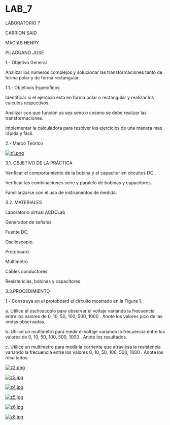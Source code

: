# LAB_7
LABORATORIO 7

CARRION SAID

MACIAS HENRY

PILAGUANO JOSE

1.- Objetivo General

Analizar los números complejos y solucionar las transformaciones tanto de forma polar y de forma rectangular.

1.1.- Objetivos Específicos

Identificar si el ejercicio esta en forma polar o rectangular y realizar los calculos respectivos.

Analizar con que función ya sea seno o coseno se debe realizar las transformaciones.

Implementar la calculadora para resolver los ejercicios de una manera mas rápida y fácil.

2.- Marco Teórico

[![z1.png](https://i.postimg.cc/wTwGjTYK/z1.png)](https://postimg.cc/hf7rCnGM)

3.1. OBJETIVO DE LA PRÁCTICA

Verificar el comportamiento de la bobina y el capacitor en circuitos DC..

Verificar las combinaciones serie y paralelo de bobinas y capacitores.

Familiarizarse con el uso de instrumentos de medida.

3.2. MATERIALES

Laboratorio virtual ACDCLab

Generador de señales

Fuente DC.

Osciloscopio.

Protoboard

Multímetro

Cables conductores

Resistencias, bobinas y capacitores.

3.3.PROCEDIMIENTO

1.- Construya en el protoboard el circuito mostrado en la Figura 1.

a. Utilice el osciloscopio para observar el voltaje variando la frecuencia entre los valores de 0, 10, 50, 100, 500, 1000 . Anote los valores pico de las ondas observadas.

b. Utilice un multímetro para medir el voltaje variando la frecuencia entre los valores de 0, 10, 50, 100, 500, 1000 . Anote los resultados.

c. Utilice un multímetro para medir la corriente que atraviesa la resistencia variando la frecuencia entre los valores 0, 10, 50, 100, 500, 1000 . Anote los resultados.

[![z2.png](https://i.postimg.cc/qvgZhVpN/z2.png)](https://postimg.cc/68JhgP2K)

[![z3.jpg](https://i.postimg.cc/fb92CctZ/z3.jpg)](https://postimg.cc/8FTmPrmn)

[![z4.jpg](https://i.postimg.cc/G2nM54GD/z4.jpg)](https://postimg.cc/R3GQ3VPC)

[![z5.jpg](https://i.postimg.cc/k4Nj37vp/z5.jpg)](https://postimg.cc/jw56y09H)

[![z6.jpg](https://i.postimg.cc/XqVsnt27/z6.jpg)](https://postimg.cc/BLVTg79d)

[![z8.jpg](https://i.postimg.cc/L4Tyx6Xq/z8.jpg)](https://postimg.cc/s1M9Xz5y)

